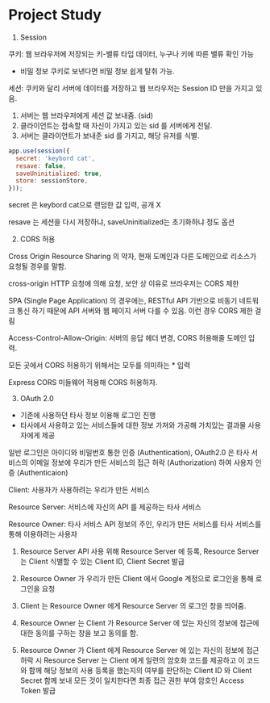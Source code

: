 # Project Study

1. Session

쿠키: 웹 브라우저에 저장되는 키-밸류 타입 데이터, 누구나 키에 따른 밸류 확인 가능
- 비밀 정보 쿠키로 보낸다면 비밀 정보 쉽게 탈취 가능.

세션: 쿠키와 달리 서버에 데이터를 저장하고 웹 브라우저는 Session ID 만을 가지고 있음.

1. 서버는 웹 브라우저에게 세션 값 보내줌. (sid)
2. 클라이언트는 접속할 때 자신이 가지고 있는 sid 를 서버에게 전달.
3. 서버는 클라이언트가 보내준 sid 를 가지고, 해당 유저를 식별.
```javascript
app.use(session({
  secret: 'keybord cat',
  resave: false,
  saveUninitialized: true,
  store: sessionStore,
}));
```
secret 은 keybord cat으로 랜덤한 값 입력, 공개 X

resave 는 세션을 다시 저장하냐, saveUninitialized는 초기화하냐 정도 옵션

2. CORS 허용

Cross Origin Resource Sharing 의 약자, 현재 도메인과 다른 도메인으로 리소스가 요청될 경우를 말함.

cross-origin HTTP 요청에 의해 요청, 보안 상 이유로 브라우저는 CORS 제한

SPA (Single Page Application) 의 경우에는, RESTful API 기반으로 비동기 네트워크 통신 하기 때문에 API 서버와 웹 페이지 서버 다를 수 있음. 이런 경우 CORS 제한 걸림

Access-Control-Allow-Origin: 서버의 응답 헤더 변경, CORS 허용해줄 도메인 입력.

모든 곳에서 CORS 허용하기 위해서는 모두를 의미하는 * 입력

Express CORS 미들웨어 적용해 CORS 허용하자.

3. OAuth 2.0

- 기존에 사용하던 타사 정보 이용해 로그인 진행
- 타사에서 사용하고 있는 서비스들에 대한 정보 가져와 가공해 가치있는 결과물 사용자에게 제공

일반 로그인은 아이디와 비밀번호 통한 인증 (Authentication), OAuth2.0 은 타사 서비스의 이메일 정보에 우리가 만든 서비스의 접근 허락 (Authorization) 하여 사용자 인증 (Authenticaion)

Client: 사용자가 사용하려는 우리가 만든 서비스

Resource Server: 서비스에 자신의 API 를 제공하는 타사 서비스

Resource Owner: 타사 서비스 API 정보의 주인, 우리가 만든 서비스를 타사 서비스를 통해 이용하려는 사용자

1. Resource Server API 사용 위해 Resource Server 에 등록, Resource Server 는 Client 식별할 수 있는 Client ID, Client Secret 발급

2. Resource Owner 가 우리가 만든 Client 에서 Google 계정으로 로그인을 통해 로그인을 요청

3. Client 는 Resource Owner 에게 Resource Server 의 로그인 창을 띄어줌.

4. Resource Owner 는 Client 가 Resource Server 에 있는 자신의 정보에 접근에 대한 동의를 구하는 창을 보고 동의를 함.

5. Resource Owner 가 Client 에게 Resource Server 에 있는 자신의 정보에 접근 허락 시 Resource Server 는 Client 에게 일련의 암호화 코드를 제공하고 
이 코드와 함께 해당 정보의 사용 등록을 했는지의 여부를 판단하는 Client ID 와 Client Secret 함께 보내 모든 것이 일치한다면 최종 접근 권한 부여 암호인 Access Token 발급